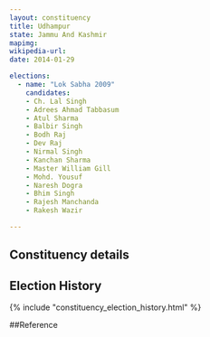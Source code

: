```yaml
---
layout: constituency
title: Udhampur
state: Jammu And Kashmir
mapimg: 
wikipedia-url: 
date: 2014-01-29

elections: 
  - name: "Lok Sabha 2009"
    candidates: 
    - Ch. Lal Singh 
    - Adrees Ahmad Tabbasum 
    - Atul Sharma 
    - Balbir Singh 
    - Bodh Raj 
    - Dev Raj 
    - Nirmal Singh 
    - Kanchan Sharma 
    - Master William Gill 
    - Mohd. Yousuf 
    - Naresh Dogra 
    - Bhim Singh 
    - Rajesh Manchanda 
    - Rakesh Wazir 

---
```

## Constituency details


## Election History
{% include "constituency_election_history.html" %}

##Reference
